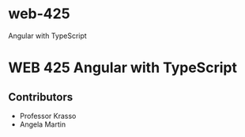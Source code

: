 # web-425
Angular with TypeScript
<h1>WEB 425 Angular with TypeScript</h1>
<h2>Contributors</h2>
<ul>
  <li>Professor Krasso</li>
  <li>Angela Martin</li>
